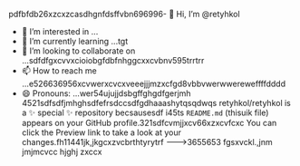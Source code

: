 рdfbfdb26xzcxzcasdhgnfdsffvbn696996- 👋 Hi, I’m @retyhkol
- 👀 I’m interested in ...
- 🌱 I’m currently learning ...tgt
- 💞️ I’m looking to collaborate on ...sdfdfgxcvvxcioiobgfdbfnhggcxxcvbnv595trrtrr
- 📫 How to reach me ...e526636956xcvwerxcvcxveeejjjmzxcfgd8vbbvwerwwereweffffdddd
- 😄 Pronouns: ...wer54ujujjdsbgffghgdfgerjmh
4521sdfsdfjmhghsdfefrsdccsdfgdhaaashytqsqdwqs
retyhkol/retyhkol is a ✨ special ✨ repository becsausesdf i45ts `README.md` (thisuik file) appears on your GitHub profile.321sdfcvmjjxcv66xzxcvfcxc
You can click the Preview link to take a look at your changes.fh11441jk,jkgcxzvcbrthtyrytrf
--->3655653
fgsxvckl.,jnm
jmjmcvcc
hjghj
zxccx
